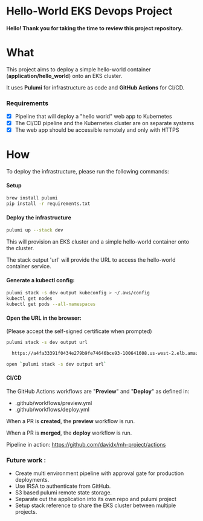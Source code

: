 # Hello-World EKS Devops Project

#### Hello! Thank you for taking the time to review this project repository.

# What


This project aims to deploy a simple hello-world container (**application/hello_world**) onto an EKS cluster.

It uses **Pulumi** for infrastructure as code and **GitHub Actions** for CI/CD.

### Requirements
- [x] Pipeline that will deploy a "hello world" web app to Kubernetes
- [x] The CI/CD pipeline and the Kubernetes cluster are on separate systems
- [x] The web app should be accessible remotely and only with HTTPS

# How 

To deploy the infrastructure, please run the following commands:
#### Setup
```bash
brew install pulumi
pip install -r requirements.txt
```

#### Deploy the infrastructure
```bash
pulumi up --stack dev
```
This will provision an EKS cluster and a simple hello-world container onto the cluster.

The stack output 'url' will provide the URL to access the hello-world container service.

#### Generate a kubectl config:
```bash
pulumi stack -s dev output kubeconfig > ~/.aws/config
kubectl get nodes
kubectl get pods --all-namespaces
```

#### Open the URL in the browser: 
(Please accept the self-signed certificate when prompted)
```bash
pulumi stack -s dev output url 

  https://a4fa33391f0434e279b9fe74646bce93-100641608.us-west-2.elb.amazonaws.com

open `pulumi stack -s dev output url`        
```


#### CI/CD

The GitHub Actions workflows are "**Preview**" and "**Deploy**" as defined in:
- .github/workflows/preview.yml
- .github/workflows/deploy.yml

When a PR is **created**, the **preview** workflow is run.

When a PR is **merged**, the **deploy** workflow is run.

Pipeline in action: https://github.com/davidx/mh-project/actions

### Future work :

- Create multi environment pipeline with approval gate for production deployments.
- Use IRSA to authenticate from GitHub.
- S3 based pulumi remote state storage. 
- Separate out the application into its own repo and pulumi project
- Setup stack reference to share the EKS cluster between multiple projects.

